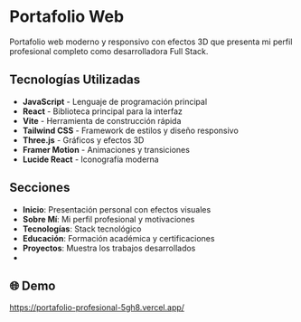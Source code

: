 # Portafolio Web

Portafolio web moderno y responsivo con efectos 3D que presenta mi perfil profesional completo como desarrolladora Full Stack.

## Tecnologías Utilizadas

- **JavaScript** - Lenguaje de programación principal
- **React** - Biblioteca principal para la interfaz
- **Vite** - Herramienta de construcción rápida
- **Tailwind CSS** - Framework de estilos y diseño responsivo
- **Three.js** - Gráficos y efectos 3D
- **Framer Motion** - Animaciones y transiciones
- **Lucide React** - Iconografía moderna

## Secciones
- **Inicio**: Presentación personal con efectos visuales
- **Sobre Mí**: Mi perfil profesional y motivaciones
- **Tecnologías**: Stack tecnológico 
- **Educación**: Formación académica y certificaciones
- **Proyectos**: Muestra los trabajos desarrollados
- 
## 🌐 Demo
https://portafolio-profesional-5gh8.vercel.app/
